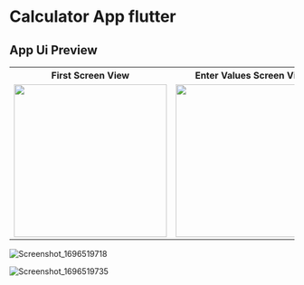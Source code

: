 # Calculator App flutter

## App Ui Preview

<table>
  
  
<tr>                    
   
   <th> First Screen View</th>
   <th> Enter Values Screen View</th>
   <th> Add + Screen View</th>
   <th> minus - Screen View</th>
   <th> multiply x Screen View</th>
   <th> divide ÷ Screen View</th>

</tr>
  
  
  
  
<tr>

<td>

<img src="https://github.com/mdsomad/Master_Flutter_Widgets/assets/103892160/a51e20d6-046a-49b2-93be-044a8b133c7f"  width="270"/>

</td>
<td>

<img src="https://github.com/mdsomad/Master_Flutter_Widgets/assets/103892160/47b3b9ea-a9f8-4ab4-b275-bd9902e9c718"  width="270"/>

</td>
<td>

<img src="https://github.com/mdsomad/Master_Flutter_Widgets/assets/103892160/023fd460-ef88-4d74-98a3-bc070fde1e09"  width="270"/>

</td>
<td>

<img src="https://github.com/mdsomad/Master_Flutter_Widgets/assets/103892160/fdb6151e-2946-4bd2-b2bf-18ec3f6c3d55"  width="270"/>

</td>
<td>

<img src="https://github.com/mdsomad/Master_Flutter_Widgets/assets/103892160/86bcb010-8627-4205-8232-b271f1356f79"  width="270"/>

</td>
<td>

<img src="https://github.com/mdsomad/Master_Flutter_Widgets/assets/103892160/e8a143e0-f770-49dd-a396-20685892a723"  width="270"/>

</td>

</tr>
</table>

![Screenshot_1696519718](https://github.com/mdsomad/Master_Flutter_Widgets/assets/103892160/023fd460-ef88-4d74-98a3-bc070fde1e09)

![Screenshot_1696519735](https://github.com/mdsomad/Master_Flutter_Widgets/assets/103892160/e8a143e0-f770-49dd-a396-20685892a723)

